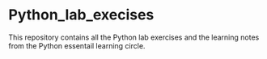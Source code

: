 # Python_lab_execises
 This repository contains all the Python lab exercises and the learning notes from the Python essentail learning circle.

